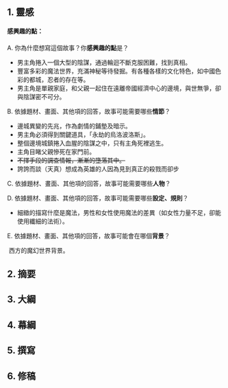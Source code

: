 ## 1. 靈感

#### 感興趣的點：

A. 你為什麼想寫這個故事？你**感興趣的點**是？

- 男主角捲入一個大型的陰謀，通過輪迴不斷克服困難，找到真相。
- 豐富多彩的魔法世界，充滿神秘等待發掘。有各種各樣的文化特色，如中國色彩的都城，忍者的存在等。
- 男主角是單親家庭，和父親一起住在遠離帝國經濟中心的邊境，與世無爭，卻與陰謀密不可分。

B. 依據題材、畫面、其他項的回答，故事可能需要哪些**情節**？

- 邊城異變的先兆，作為劇情的鋪墊及暗示。
- 男主角必須得到關鍵道具，「永劫的烏洛波洛斯」。
- 整個邊境城鎮捲入血腥的陰謀之中，只有主角死裡逃生。
- 主角目睹父親慘死在家門前。
- ~~不擇手段的調查情報，漸漸的墮落其中。~~
- 誇誇而談（天真）想成為英雄的人因為見到真正的殺戮而卻步

C. 依據題材、畫面、其他項的回答，故事可能需要哪些**人物**？

D. 依據題材、畫面、其他項的回答，故事可能需要哪些**設定、規則**？ 

- 細緻的描寫什麼是魔法，男性和女性使用魔法的差異（如女性力量不足，卻能使用纖細的法術）。

E. 依據題材、畫面、其他項的回答，故事可能會在哪個**背景**？

 西方的魔幻世界背景。

## 2. 摘要



## 3. 大綱



## 4. 幕綱



## 5. 撰寫



## 6. 修稿

